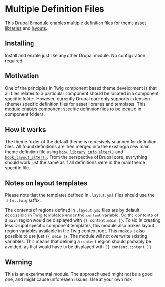 # Multiple Definition Files

This Drupal 8 module enables multiple definition files for theme [asset libraries](https://www.drupal.org/docs/8/theming/adding-stylesheets-css-and-javascript-js-to-a-drupal-8-theme) and [layouts](https://www.drupal.org/docs/8/api/layout-api/how-to-register-layouts).


## Installing

Install and enable just like any other Drupal module. No configuration required.


## Motivation

One of the principles in Twig component based theme development is that all files related to a particular component should be located in a component specific folder. However, currently Drupal core only supports extension (theme) specific definition files for asset libraries and templates. This module enables component specific definition files to be located in component folders.


## How it works

The theme folder of the default theme is recursively scanned for definition files. All found definitions are then merged into the existing/a new main theme definition file using [`hook_library_info_alter()`](https://api.drupal.org/api/drupal/core!lib!Drupal!Core!Render!theme.api.php/function/hook_library_info_alter) and [`hook_layout_alter()`](https://api.drupal.org/api/drupal/core!core.api.php/function/hook_layout_alter). From the perspective of Drupal core, everything should work just the same as if all definitions were in the main theme specific file.


## Notes on layout templates

Please note that the templates defined in `.layout.yml` files should use the `.html.twig` suffix.

The contents of regions defined in `.layout.yml` files are by default accessible in Twig templates under the `content` variable. So the contents of a `main` region would be displayed with `{{ content.main }}`. To aid in creating less Drupal specific component templates, this module also makes layout region variables available in the Twig context root. This makes it also possible to use just `{{ main }}`. The module will not overwrite existing variables. This means that defining a `content` region should probably be avoided, as that would have to be displayed with `{{ content.content }}`.


## Warning

This is an experimental module. The approach used might not be a good one, and might cause unforeseen issues. Use at your own risk.
